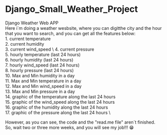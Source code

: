 # Django_Small_Weather_Project
Django Weather Web APP \
Here i´m doing a weather wesbsite, where you can digitthe city and the hour that you want to search, and you can get all the features below: \
     1. current temperature \
     2. current humidity \
     3. current wind_speed \ 
     4. current pressure \
     5. hourly temperature (last 24 hours) \
     6. hourly humidity (last 24 hours) \
     7. hourly wind_speed (last 24 hours) \
     8. hourly pressure (last 24 hours) \
     10. Max and Min humidity in a day \
     11. Max and Min temperature in a day \
     12. Max and Min wind_speed in a day \
     13. Max and Min pressure in a day \
     14. graphic of the temperature along the last 24 hours \
     15. graphic of the wind_speed along the last 24 hours \
     16. graphic of the humidity along the last 24 hours \
     17. graphic of the pressure along the last 24 hours \
     
However, as you can see, the code and the "read.me file" aren´t finished. So, wait two or three more weeks, and you will see my job!!!
:grin:

